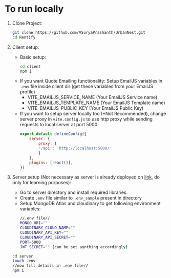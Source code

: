 # To run locally
1. Clone Project:
    ```bash
    git clone https://github.com/VSuryaPrashanth/UrbanNest.git
    cd Rentify
    ```
2. Client setup:
    * Basic setup:
        ```bash
        cd client
        npm i
        ```
    * If you want Quote Emailing functionality: Setup EmailJS variables in `.env` file inside client dir (get these variables from your EmailJS profile)
        * VITE_EMAILJS_SERVICE_NAME (Your EmailJS Service name)
        * VITE_EMAILJS_TEMPLATE_NAME (Your EmailJS Template name)
        * VITE_EMAILJS_PUBLIC_KEY (Your EmailJS Public Key)
    * If you want to setup server locally too (*Not Recommended), change server proxy in `vite.config.js` to use http proxy while sending requests to local server at port 5000.
        ```js
        export default defineConfig({
            server: {
                proxy: {
                '/api': 'http://localhost:5000/'
                }
            },
            plugins: [react()],
        })
        ```
3. Server setup (Not necessary as server is already deployed on [link](https://rentify-server-harshpx.vercel.app), do only for learning purposes):
    * Go to server directory and install required libraries.
    * Create `.env` file similar to `.env_sample` present in directory 
    * Setup MongoDB Atlas and cloudinary to get following environment variables:
        ```bash
        //.env file//
        MONGO_URI=""
        CLOUDINARY_CLOUD_NAME=""
        CLOUDINARY_API_KEY=""
        CLOUDINARY_API_SECRET=""
        PORT=5000
        JWT_SECRET="" (can be set aynthing accordingly)
        ```
           
    ```bash
    cd server
    touch .env
    //now fill details in .env file//
    npm i
    ```
